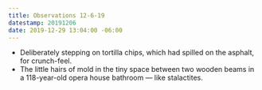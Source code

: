 ```yaml
---
title: Observations 12-6-19
datestamp: 20191206
date: 2019-12-29 13:04:00 -06:00
---
```


- Deliberately stepping on tortilla chips, which had spilled on the asphalt, for crunch-feel.
- The little hairs of mold in the tiny space between two wooden beams in a 118-year-old opera house bathroom — like stalactites.
